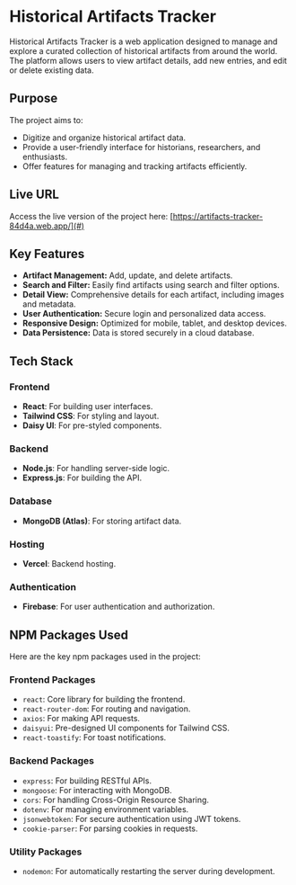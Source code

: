 # Historical Artifacts Tracker

Historical Artifacts Tracker is a web application designed to manage and explore a curated collection of historical artifacts from around the world. The platform allows users to view artifact details, add new entries, and edit or delete existing data.

## Purpose
The project aims to:
- Digitize and organize historical artifact data.
- Provide a user-friendly interface for historians, researchers, and enthusiasts.
- Offer features for managing and tracking artifacts efficiently.

## Live URL
Access the live version of the project here: [https://artifacts-tracker-84d4a.web.app/](#)

## Key Features
- **Artifact Management:** Add, update, and delete artifacts.
- **Search and Filter:** Easily find artifacts using search and filter options.
- **Detail View:** Comprehensive details for each artifact, including images and metadata.
- **User Authentication:** Secure login and personalized data access.
- **Responsive Design:** Optimized for mobile, tablet, and desktop devices.
- **Data Persistence:** Data is stored securely in a cloud database.

## Tech Stack
### Frontend
- **React**: For building user interfaces.
- **Tailwind CSS**: For styling and layout.
- **Daisy UI**: For pre-styled components.

### Backend
- **Node.js**: For handling server-side logic.
- **Express.js**: For building the API.

### Database
- **MongoDB (Atlas)**: For storing artifact data.

### Hosting
- **Vercel**: Backend hosting.

### Authentication
- **Firebase**: For user authentication and authorization.

## NPM Packages Used
Here are the key npm packages used in the project:

### Frontend Packages
- `react`: Core library for building the frontend.
- `react-router-dom`: For routing and navigation.
- `axios`: For making API requests.
- `daisyui`: Pre-designed UI components for Tailwind CSS.
- `react-toastify`: For toast notifications.

### Backend Packages
- `express`: For building RESTful APIs.
- `mongoose`: For interacting with MongoDB.
- `cors`: For handling Cross-Origin Resource Sharing.
- `dotenv`: For managing environment variables.
- `jsonwebtoken`: For secure authentication using JWT tokens.
- `cookie-parser`: For parsing cookies in requests.

### Utility Packages
- `nodemon`: For automatically restarting the server during development.
